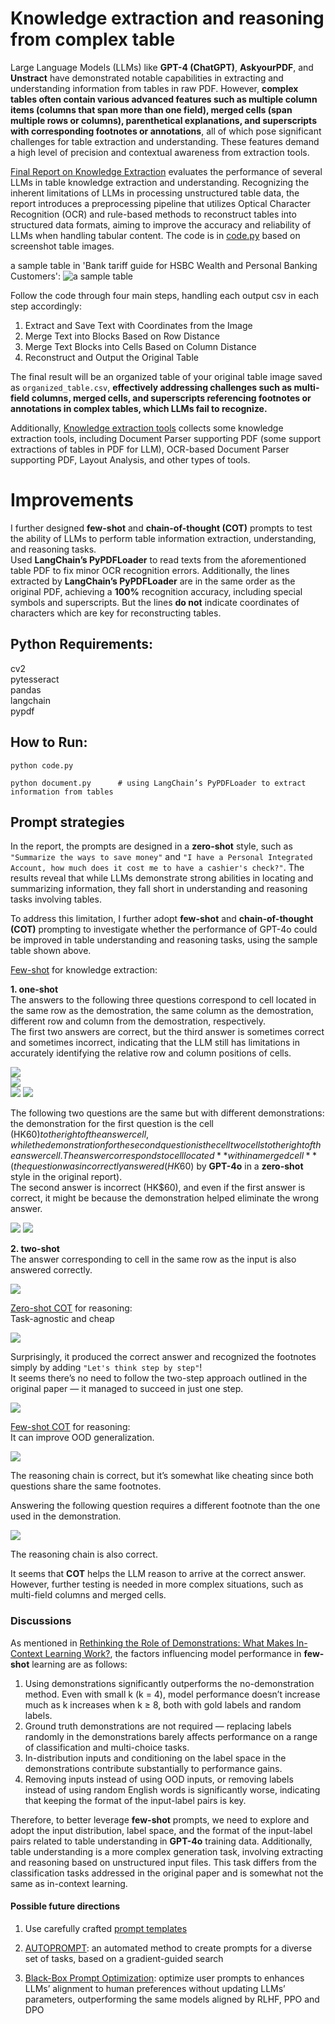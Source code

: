 # Knowledge extraction and reasoning from complex table

Large Language Models (LLMs) like **GPT-4 (ChatGPT)**, **AskyourPDF**, and **Unstract** have demonstrated notable capabilities in extracting and understanding information from tables in raw PDF. However, __complex tables often contain various advanced features such as multiple column items (columns that span more than one field), merged cells (span multiple rows or columns), parenthetical explanations, and superscripts with corresponding footnotes or annotations__, all of which pose significant challenges for table extraction and understanding. These features demand a high level of precision and contextual awareness from extraction tools. 

[Final Report on Knowledge Extraction](https://github.com/WillongWang/Awesome-LLM-NLP-projects-updating-/blob/main/Knowledge%20extraction%20%26%20reasoning%20from%20complex%20table/Final%20Report%20on%20Knowledge%20Extraction.pdf) evaluates the performance of several LLMs in table knowledge extraction and understanding. Recognizing the inherent limitations of LLMs in processing unstructured table data, the report introduces a preprocessing pipeline that utilizes Optical Character Recognition (OCR) and rule-based methods to reconstruct tables into structured data formats, aiming to improve the accuracy and reliability of LLMs when handling tabular content. The code is in [code.py](https://github.com/WillongWang/Awesome-LLM-NLP-projects-updating-/blob/main/Knowledge%20extraction%20%26%20reasoning%20from%20complex%20table/code.py) based on screenshot table images.

a sample table in 'Bank tariff guide for HSBC Wealth and Personal Banking Customers':
![a sample table](https://github.com/WillongWang/Awesome-LLM-NLP-projects-updating-/blob/main/Knowledge%20extraction%20%26%20reasoning%20from%20complex%20table/biao.png)

Follow the code through four main steps, handling each output csv in each step accordingly:  
1. Extract and Save Text with Coordinates from the Image  
2. Merge Text into Blocks Based on Row Distance  
3. Merge Text Blocks into Cells Based on Column Distance  
4. Reconstruct and Output the Original Table
   
The final result will be an organized table of your original table image saved as ```organized_table.csv```, **effectively addressing challenges such as multi-field columns, merged cells, and superscripts referencing footnotes or annotations in complex tables, which LLMs fail to recognize.**
   
Additionally, [Knowledge extraction tools](https://github.com/WillongWang/Awesome-LLM-NLP-projects-updating-/blob/main/Knowledge%20extraction%20%26%20reasoning%20from%20complex%20table/Knowledge%20extraction%20tools.pdf) collects some knowledge extraction tools, including Document Parser supporting PDF (some support extractions of tables in PDF for LLM), OCR-based Document Parser supporting PDF, Layout Analysis, and other types of tools.

# Improvements

I further designed **few-shot** and **chain-of-thought (COT)** prompts to test the ability of LLMs to perform table information extraction, understanding, and reasoning tasks.  
Used **LangChain’s PyPDFLoader** to read texts from the aforementioned table PDF to fix minor OCR recognition errors. Additionally, the lines extracted by **LangChain’s PyPDFLoader** are in the same order as the original PDF, achieving a **100%** recognition accuracy, including special symbols and superscripts. But the lines **do not** indicate coordinates of characters which are key for reconstructing tables.

## Python Requirements:
cv2
<br>pytesseract
<br>pandas  
langchain  
pypdf

## How to Run:
```
python code.py
```
```
python document.py      # using LangChain’s PyPDFLoader to extract information from tables
```

## Prompt strategies  
In the report, the prompts are designed in a **zero-shot** style, such as ```"Summarize the ways to save money"``` and ```"I have a Personal Integrated Account, how much does it cost me to have a cashier's check?"```. The results reveal that while LLMs demonstrate strong abilities in locating and summarizing information, they fall short in understanding and reasoning tasks involving tables.

To address this limitation, I further adopt **few-shot** and **chain-of-thought (COT)** prompting to investigate whether the performance of GPT-4o could be improved in table understanding and reasoning tasks, using the sample table shown above.

[Few-shot](https://arxiv.org/pdf/2012.15723) for knowledge extraction:  

**1. one-shot**  
The answers to the following three questions correspond to cell located in the same row as the demostration, the same column as the demostration, different row and column from the demostration, respectively.   
The first two answers are correct, but the third answer is sometimes correct and sometimes incorrect, indicating that the LLM still has limitations in accurately identifying the relative row and column positions of cells.

![](https://github.com/WillongWang/Awesome-LLM-NLP-projects-updating-/blob/main/Knowledge%20extraction%20%26%20reasoning%20from%20complex%20table/pics/1.png)  
![](https://github.com/WillongWang/Awesome-LLM-NLP-projects-updating-/blob/main/Knowledge%20extraction%20%26%20reasoning%20from%20complex%20table/pics/2.png)  
![](https://github.com/WillongWang/Awesome-LLM-NLP-projects-updating-/blob/main/Knowledge%20extraction%20%26%20reasoning%20from%20complex%20table/pics/11.png)
![](https://github.com/WillongWang/Awesome-LLM-NLP-projects-updating-/blob/main/Knowledge%20extraction%20%26%20reasoning%20from%20complex%20table/pics/12.png)

The following two questions are the same but with different demonstrations: the demonstration for the first question is the cell (HK$60) to the right of the answer cell, while the demonstration for the second question is the cell two cells to the right of the answer cell.   
The answer corresponds to cell located **within a merged cell** (the question was incorrectly answered (HK$60) by **GPT-4o** in a **zero-shot** style in the original report).   
The second answer is incorrect (HK$60), and even if the first answer is correct, it might be because the demonstration helped eliminate the wrong answer.

![](https://github.com/WillongWang/Awesome-LLM-NLP-projects-updating-/blob/main/Knowledge%20extraction%20%26%20reasoning%20from%20complex%20table/pics/13.png)
![](https://github.com/WillongWang/Awesome-LLM-NLP-projects-updating-/blob/main/Knowledge%20extraction%20%26%20reasoning%20from%20complex%20table/pics/14.png)

**2. two-shot**  
The answer corresponding to cell in the same row as the input is also answered correctly.

![](https://github.com/WillongWang/Awesome-LLM-NLP-projects-updating-/blob/main/Knowledge%20extraction%20%26%20reasoning%20from%20complex%20table/pics/3.png)

[Zero-shot COT](https://arxiv.org/pdf/2205.11916) for reasoning:  
Task-agnostic and cheap  

![](https://github.com/WillongWang/Awesome-LLM-NLP-projects-updating-/blob/main/Knowledge%20extraction%20%26%20reasoning%20from%20complex%20table/pics/4.png)  

Surprisingly, it produced the correct answer and recognized the footnotes simply by adding ```"Let's think step by step"```!  
It seems there’s no need to follow the two-step approach outlined in the original paper — it managed to succeed in just one step.  

![](https://github.com/WillongWang/Awesome-LLM-NLP-projects-updating-/blob/main/Knowledge%20extraction%20%26%20reasoning%20from%20complex%20table/pics/1.pic.jpg)

[Few-shot COT](https://arxiv.org/pdf/2201.11903) for reasoning:  
It can improve OOD generalization.  

![](https://github.com/WillongWang/Awesome-LLM-NLP-projects-updating-/blob/main/Knowledge%20extraction%20%26%20reasoning%20from%20complex%20table/pics/5.png)  

The reasoning chain is correct, but it’s somewhat like cheating since both questions share the same footnotes.  

Answering the following question requires a different footnote than the one used in the demonstration.  

![](https://github.com/WillongWang/Awesome-LLM-NLP-projects-updating-/blob/main/Knowledge%20extraction%20%26%20reasoning%20from%20complex%20table/pics/6.png)  

The reasoning chain is also correct.

It seems that **COT** helps the LLM reason to arrive at the correct answer. However, further testing is needed in more complex situations, such as multi-field columns and merged cells.

### Discussions

As mentioned in [Rethinking the Role of Demonstrations: What Makes In-Context Learning Work?](https://arxiv.org/pdf/2202.12837), the factors influencing model performance in **few-shot** learning are as follows:
1. Using demonstrations significantly outperforms the no-demonstration method. Even with small k (k = 4), model performance doesn’t increase much as k increases when k ≥ 8, both with gold labels and random labels.  
2. Ground truth demonstrations are not required — replacing labels randomly in the demonstrations barely affects performance on a range of classification and multi-choice tasks.
3. In-distribution inputs and conditioning on the label space in the demonstrations contribute substantially to performance gains.
4. Removing inputs instead of using OOD inputs, or removing labels instead of using random English words is significantly worse, indicating that keeping the format of the input-label pairs is key.

Therefore, to better leverage **few-shot** prompts, we need to explore and adopt the input distribution, label space, and the format of the input-label pairs related to table understanding in **GPT-4o** training data. Additionally, table understanding is a more complex generation task, involving extracting and reasoning based on unstructured input files. This task differs from the classification tasks addressed in the original paper and is somewhat not the same as in-context learning.

#### Possible future directions

1. Use carefully crafted [prompt templates](https://prompts.chat/)

2. [AUTOPROMPT](https://arxiv.org/pdf/2010.15980): an automated method to create prompts for a diverse set of tasks, based on a gradient-guided search

3. [Black-Box Prompt Optimization](https://arxiv.org/pdf/2311.04155): optimize user prompts to enhances LLMs’ alignment to human preferences without updating LLMs’ parameters, outperforming the same models aligned by RLHF, PPO and DPO

